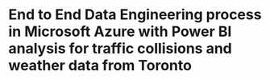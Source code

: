 # End to End Data Engineering process in Microsoft Azure with Power BI analysis for traffic collisions and weather data from Toronto

